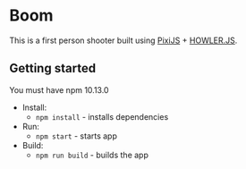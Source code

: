 # Boom

This is a first person shooter built using [PixiJS](http://www.pixijs.com/) + [HOWLER.JS](https://howlerjs.com/).

## Getting started

You must have npm 10.13.0

- Install:
  - `npm install` - installs dependencies
- Run:
  - `npm start` - starts app
- Build:
  - `npm run build` - builds the app
